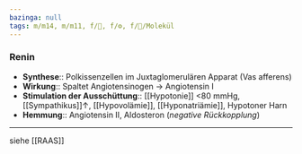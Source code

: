 ```yaml
---
bazinga: null
tags: m/m14, m/m11, f/🍺, f/⚙️, f/🧪/Molekül
---
```

### Renin
- **Synthese**:: Polkissenzellen im Juxtaglomerulären Apparat (Vas afferens)
- **Wirkung**:: Spaltet Angiotensinogen → Angiotensin I
- **Stimulation der Ausschüttung**:: [[Hypotonie]] <80 mmHg, [[Sympathikus]]↑, [[Hypovolämie]], [[Hyponatriämie]], Hypotoner Harn
- **Hemmung**:: Angiotensin II, Aldosteron (*negative Rückkopplung*)
---
siehe [[RAAS]]